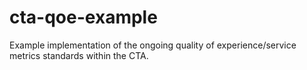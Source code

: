 # cta-qoe-example
Example implementation of the ongoing quality of experience/service metrics standards within the CTA.
